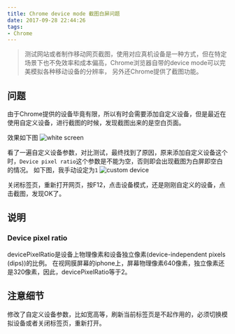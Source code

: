 ```yaml
---
title: Chrome device mode 截图白屏问题
date: 2017-09-28 22:44:26
tags:
- Chrome
---
```

> 测试网站或者制作移动网页截图，使用对应真机设备是一种方式，但在特定场景下也不免效率和成本偏高，Chrome浏览器自带的device mode可以完美模拟各种移动设备的分辨率，
另外还Chrome提供了截图功能。

## 问题
由于Chrome提供的设备毕竟有限，所以有时会需要添加自定义设备，但是最近在使用自定义设备，进行截图的时候，发现截图出来的是空白页面。

效果如下图
![white screen](http://or0g12e5e.bkt.clouddn.com/blog/2017-09-28-144925.jpg)

看了一遍自定义设备参数，对比测试，最终找到了原因，原来添加自定义设备这个时，`Device pixel ratio`这个参数是不能为空，否则即会出现截图为白屏即空白的情况。
如下图，我手动设定为`1`
![custom device](http://or0g12e5e.bkt.clouddn.com/blog/2017-09-28-145105.jpg)

关闭标签页，重新打开网页，按F12，点击设备模式，还是刚刚自定义的设备，点击截图，发现OK了。

## 说明

### Device pixel ratio

devicePixelRatio是设备上物理像素和设备独立像素(device-independent pixels (dips))的比例。
在视网膜屏幕的iphone上，屏幕物理像素640像素，独立像素还是320像素，因此，devicePixelRatio等于2。

## 注意细节

修改了自定义设备参数，比如宽高等，刷新当前标签页是不起作用的，必须切换模拟设备或者关闭标签页，重新打开。
